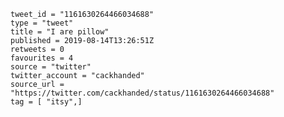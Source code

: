 ```
tweet_id = "1161630264466034688"
type = "tweet"
title = "I are pillow"
published = 2019-08-14T13:26:51Z
retweets = 0
favourites = 4
source = "twitter"
twitter_account = "cackhanded"
source_url = "https://twitter.com/cackhanded/status/1161630264466034688"
tag = [ "itsy",]
```

<p class='image'><img src='http://mnf.m17s.net/2019/08/14/EB7wjyJXsAAX3mD.jpg' alt=''></p>

